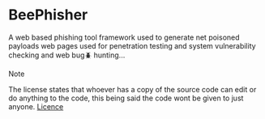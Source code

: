 # BeePhisher
A web based phishing tool framework used to generate net poisoned payloads web pages used for penetration testing and system vulnerability checking and web bug🪲 hunting...




> [!NOTE]
The license states that whoever has a copy of the source code can edit or do anything to the code, this being said the code wont be given to just anyone.
[Licence](https://raw.githubusercontent.com/Bartwel27/BeePhisher/main/LICENSE)
